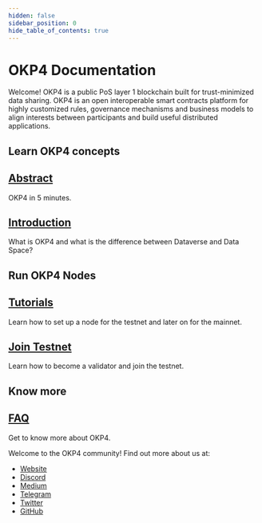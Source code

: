```yaml
---
hidden: false
sidebar_position: 0
hide_table_of_contents: true
---
```


# OKP4 Documentation

Welcome! OKP4 is a public PoS layer 1 blockchain built for trust-minimized data sharing. OKP4 is an open interoperable smart contracts platform for highly customized rules, governance mechanisms and business models to align interests between participants and build useful distributed applications.

## Learn OKP4 concepts

<div class="docs-card-container">
  <div class="row row-cols-1 row-cols-md-3a g-3">
    <div class="col">
      <div class="card card-body h-100 d-flex flex-column">
        <a
          href="/docs/whitepaper/abstract/"
          class="card-title card-link stretched-link"
        >
          <h2>Abstract</h2>
        </a>
        <p class="card-text">OKP4 in 5 minutes.</p>
      </div>
    </div>
    <div class="col">
      <div class="card card-body h-100 d-flex flex-column">
        <a
          href="/docs/whitepaper/introduction/"
          class="card-title card-link stretched-link"
        >
          <h2>Introduction</h2>
        </a>
        <p class="card-text">
          What is OKP4 and what is the difference between Dataverse and Data
          Space?
        </p>
      </div>
    </div>
  </div>
</div>

## Run OKP4 Nodes

<div class="docs-card-container">
  <div class="row row-cols-1 row-cols-md-3a g-3">
    <div class="col">
      <div class="card card-body h-100 d-flex flex-column">
        <a
          href="/docs/nodes/introduction"
          class="card-title card-link stretched-link"
        ><h2>Tutorials</h2></a>
        <p class="card-text">
          Learn how to set up a node for the testnet and later on for the
          mainnet.
        </p>
      </div>
    </div>
    <div class="col">
      <div class="card card-body h-100 d-flex flex-column">
        <a
          href="/docs/nodes/join-testnet"
          class="card-title card-link stretched-link"
        ><h2>Join Testnet</h2></a>
        <p class="card-text">
          Learn how to become a validator and join the testnet.
        </p>
      </div>
    </div>
  </div>
</div>

## Know more

<div class="docs-card-container">
  <div class="row row-cols-1 row-cols-md-2a g-4">
    <div class="col">
      <div class="card card-body h-100 d-flex flex-column">
        <a href="/docs/faq" class="card-title card-link stretched-link">
          <h2>FAQ</h2>
        </a>
        <p class="card-text">Get to know more about OKP4.</p>
      </div>
    </div>
  </div>
</div>

Welcome to the OKP4 community! Find out more about us at:

* [Website](https://okp4.network/)
* [Discord](https://discord.gg/okp4)
* [Medium](https://blog.okp4.network/)
* [Telegram](https://t.me/okp4network)
* [Twitter](https://twitter.com/OKP4_Protocol)
* [GitHub](https://github.com/okp4)
